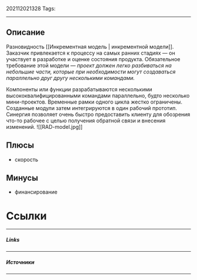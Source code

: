 202112021328
Tags:
___
## Описание
Разновидность [[Инкрементная модель | инкрементной модели]].
Заказчик привлекается к процессу на самых ранних стадиях — он участвует в разработке и оценке состояния продукта. Обязательное требование этой модели — *проект должен легко разбиваться на небольшие части, которые при необходимости могут создаваться параллельно друг другу несколькими командами.*

Компоненты или функции разрабатываются несколькими высококвалифицированными командами параллельно, будто несколько мини-проектов. Временные рамки одного цикла жестко ограничены. Созданные модули затем интегрируются в один рабочий прототип. Синергия позволяет очень быстро предоставить клиенту для обозрения что-то рабочее с целью получения обратной связи и внесения изменений.
![[RAD-model.jpg]]
## Плюсы
- скорость


## Минусы
- финансирование



# Ссылки

___
##### Links


---
##### Источники
---